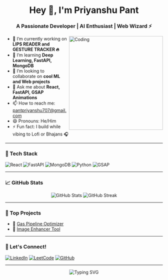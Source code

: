 

<h1 align="center">Hey 👋, I'm Priyanshu Pant</h1>
<h3 align="center">A Passionate Developer | AI Enthusiast | Web Wizard ⚡</h3>

<img align="right" alt="Coding" width="300" src="https://media.giphy.com/media/qgQUggAC3Pfv687qPC/giphy.gif" />

- 🔭 I’m currently working on **LIPS READER and GESTURE TRACKER 🔥**
- 🌱 I’m learning **Deep Learning, FastAPI, MongoDB**
- 👯 I’m looking to collaborate on **cool ML and Web projects**
- 💬 Ask me about **React, FastAPI, GSAP Animations**
- 📫 How to reach me: pantpriyanshu707@gmail.com
- 😄 Pronouns: He/Him
- ⚡ Fun fact: I build while vibing to Lofi or Bhajans 🎧

---

### 🚀 Tech Stack

![React](https://img.shields.io/badge/React-20232A?style=for-the-badge&logo=react&logoColor=61DAFB)
![FastAPI](https://img.shields.io/badge/FastAPI-005571?style=for-the-badge&logo=fastapi)
![MongoDB](https://img.shields.io/badge/MongoDB-4EA94B?style=for-the-badge&logo=mongodb&logoColor=white)
![Python](https://img.shields.io/badge/Python-3776AB?style=for-the-badge&logo=python&logoColor=white)
![GSAP](https://img.shields.io/badge/GSAP-88CE02?style=for-the-badge&logo=greensock&logoColor=black)

---

### 📈 GitHub Stats

<p align="center">
  <img src="https://github-readme-stats.vercel.app/api?username=Priyanshu-pant707&show_icons=true&theme=radical" alt="GitHub Stats"/>
  <img src="https://github-readme-streak-stats.herokuapp.com?user=Priyanshu-pant707&theme=tokyonight&hide_border=true" alt="GitHub Streak"/>
</p>

---

### 🧠 Top Projects

- 🚀 [Gas Pipeline Optimizer](https://github.com/Priyanshu-pant707)
- 🎨 [Image Enhancer Tool](https://github.com/Priyanshu-pant707)

---

### 🔗 Let's Connect!

[![LinkedIn](https://img.shields.io/badge/LinkedIn-blue?style=for-the-badge&logo=linkedin&logoColor=white)](https://www.linkedin.com/in/priyanshu-pant-174888273)
[![LeetCode](https://img.shields.io/badge/LeetCode-orange?style=for-the-badge&logo=leetcode&logoColor=white)](https://leetcode.com/u/Priyanshu_pant/)
[![GitHub](https://img.shields.io/badge/GitHub-100000?style=for-the-badge&logo=github&logoColor=white)](https://github.com/Priyanshu-pant707)

---

<p align="center">
  <img src="https://miro.medium.com/v2/resize:fit:640/format:webp/1*Erk4NawQOHkf4wSN7JmB_A.jpeg" alt="Typing SVG" />
</p>

